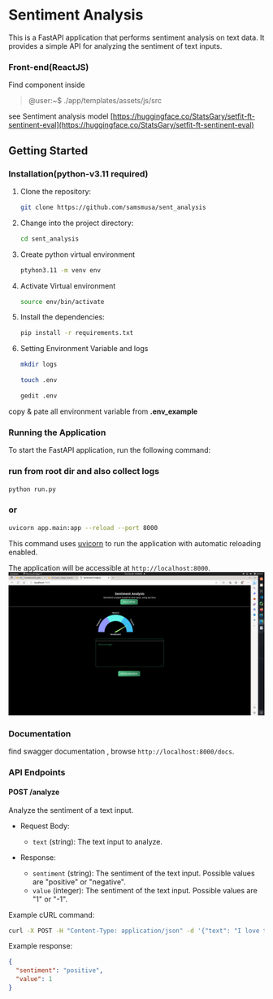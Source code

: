 # Sentiment Analysis

This is a FastAPI application that performs sentiment analysis on text data. It provides a simple API for analyzing the sentiment of text inputs. <br>
### Front-end(ReactJS)
Find component inside
> @user:~$ ./app/templates/assets/js/src

see Sentiment analysis model  [https://huggingface.co/StatsGary/setfit-ft-sentinent-eval](https://huggingface.co/StatsGary/setfit-ft-sentinent-eval)
## Getting Started

### Installation(python-v3.11 required)

1. Clone the repository:

   ```bash
   git clone https://github.com/samsmusa/sent_analysis
   ```

2. Change into the project directory:

   ```bash
   cd sent_analysis
   ```
   
3. Create python virtual environment
    ```bash
    ptyhon3.11 -m venv env 
    ```
4. Activate Virtual environment
    ```bash
    source env/bin/activate
   ```
5. Install the dependencies:

   ```bash
   pip install -r requirements.txt
   ```
6. Setting Environment Variable and logs 

    ```bash
   mkdir logs 
   ```
    ```bash
    touch .env 
   ```
   ```bash
   gedit .env 
   ```
copy & pate all environment variable from <strong>.env_example </strong>

### Running the Application

To start the FastAPI application, run the following command:

### run from root dir and also collect logs

```bash
python run.py
```
### or

```bash
uvicorn app.main:app --reload --port 8000
```

This command uses [uvicorn](https://www.uvicorn.org/) to run the application with automatic reloading enabled.

The application will be accessible at `http://localhost:8000`.
![browser](https://raw.githubusercontent.com/samsmusa/sent_analysis/main/Screenshot%20from%202023-06-20%2014-04-04.png)

### Documentation
find swagger documentation , browse
`http://localhost:8000/docs`.

### API Endpoints

#### POST /analyze

Analyze the sentiment of a text input.

- Request Body:
  - `text` (string): The text input to analyze.

- Response:
  - `sentiment` (string): The sentiment of the text input. Possible values are "positive" or "negative".
  - `value` (integer): The sentiment of the text input. Possible values are "1" or "-1".

Example cURL command:

```bash
curl -X POST -H "Content-Type: application/json" -d '{"text": "I love this product!"}' http://localhost:8000/api/analyze
```

Example response:

```json
{
  "sentiment": "positive",
  "value": 1
}
```
